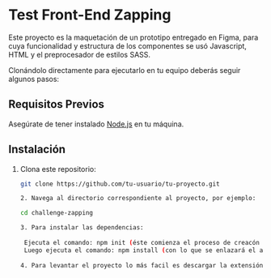 # Test  Front-End Zapping

Este proyecto es la maquetación de un prototipo entregado en Figma, para cuya funcionalidad y estructura de los componentes se usó Javascript, HTML y el preprocesador de estilos SASS.

Clonándolo directamente para ejecutarlo en tu equipo deberás seguir algunos pasos: 

## Requisitos Previos

Asegúrate de tener instalado [Node.js](https://nodejs.org/) en tu máquina.

## Instalación

1. Clona este repositorio:

   ```bash
   git clone https://github.com/tu-usuario/tu-proyecto.git

   2. Navega al directorio correspondiente al proyecto, por ejemplo: 

   cd challenge-zapping

   3. Para instalar las dependencias: 
    
    Ejecuta el comando: npm init (éste comienza el proceso de creacón del archivo package.json)
    Luego ejecuta el comando: npm install (con lo que se enlazará el archivo recíen creado para instalar las dependencias necesarias)
 
   4. Para levantar el proyecto lo más facil es descargar la extensión "Live Server" para Visual Studio Code. Luego de haber descargado la extensión, deberás posicionarte en el archivo "index.html", presionar con el botón derecho/secundario y seleccionar la opción "abrir con Live Server"

